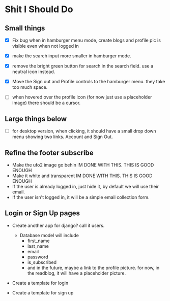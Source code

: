 # Shit I Should Do

## Small things
- [x] Fix bug when in hamburger menu mode, create blogs and profile pic is visible even when not logged in
- [x] make the search input more smaller in hamburger mode.
- [x] remove the bright green button for search in the search field. use a neutral icon instead.
- [x] Move the Sign out and Profile controls to the hamburger menu. they take too much space.
- [ ] when hovered over the profile icon (for now just use a placeholder image) there should be a cursor.


## Large things below
- [ ] for desktop version, when clicking, it should have a small drop down menu showing two links. Account and Sign Out.


## Refine the footer subscribe

- Make the ufo2 image go behin IM DONE WITH THIS. THIS IS GOOD ENOUGH
- Make it white and transparent IM DONE WITH THIS. THIS IS GOOD ENOUGH
- If the user is already logged in, just hide it, by default we will use their email.
- If the user isn't logged in, it will be a simple email collection form.

## Login or Sign Up pages

- Create another app for django? call it users.
  - Database model will include
    - first_name
    - last_name
    - email
    - password
    - is_subscribed
    - and in the future, maybe a link to the profile picture. for now, in the readblog, it will have a placeholder picture.

- Create a template for login
- Create a template for sign up

